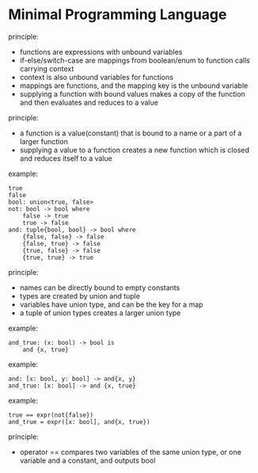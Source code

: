 # Minimal Programming Language

principle:
- functions are expressions with unbound variables
- if-else/switch-case are mappings from boolean/enum to function calls carrying context
- context is also unbound variables for functions
- mappings are functions, and the mapping key is the unbound variable
- supplying a function with bound values makes a copy of the function and then evaluates and reduces to a value

principle:
- a function is a value(constant) that is bound to a name or a part of a larger function
- supplying a value to a function creates a new function which is closed and reduces itself to a value

example:
```
true
false
bool: union<true, false>
not: bool -> bool where
    false -> true
    true -> false
and: tuple{bool, bool} -> bool where
    {false, false} -> false
    {false, true} -> false
    {true, false} -> false
    {true, true} -> true
```

principle:
- names can be directly bound to empty constants
- types are created by union and tuple
- variables have union type, and can be the key for a map
- a tuple of union types creates a larger union type

example:
```
and_true: (x: bool) -> bool is
    and {x, true}
```

example:
```
and: [x: bool, y: bool] -> and{x, y}
and_true: [x: bool] -> and {x, true}
```

example:
```
true == expr(not{false})
and_true = expr([x: bool], and{x, true})
```

principle:
- operator == compares two variables of the same union type, or one variable and a constant, and outputs bool


